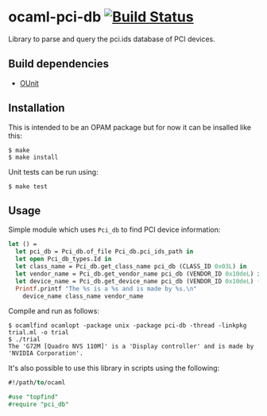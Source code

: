 ocaml-pci-db [![Build Status](https://travis-ci.org/simonjbeaumont/ocaml-pci-db.png)](https://travis-ci.org/simonjbeaumont/ocaml-pci-db)
============

Library to parse and query the pci.ids database of PCI devices.

Build dependencies
------------------

* [OUnit](http://ounit.forge.ocamlcore.org/)

Installation
------------
This is intended to be an OPAM package but for now it can be insalled like
this:
```
$ make
$ make install
```

Unit tests can be run using:
```
$ make test
```

Usage
-----

Simple module which uses `Pci_db` to find PCI device information:

```ocaml
let () =
  let pci_db = Pci_db.of_file Pci_db.pci_ids_path in
  let open Pci_db_types.Id in
  let class_name = Pci_db.get_class_name pci_db (CLASS_ID 0x03L) in
  let vendor_name = Pci_db.get_vendor_name pci_db (VENDOR_ID 0x10deL) in
  let device_name = Pci_db.get_device_name pci_db (VENDOR_ID 0x10deL) (DEVICE_ID 0x01daL) in
  Printf.printf "The %s is a %s and is made by %s.\n"
    device_name class_name vendor_name
```

Compile and run as follows:

```
$ ocamlfind ocamlopt -package unix -package pci-db -thread -linkpkg trial.ml -o trial
$ ./trial
The 'G72M [Quadro NVS 110M]' is a 'Display controller' and is made by 'NVIDIA Corporation'.
```

It's also possible to use this library in scripts using the following:

```ocaml
#!/path/to/ocaml

#use "topfind"
#require "pci_db"
```
